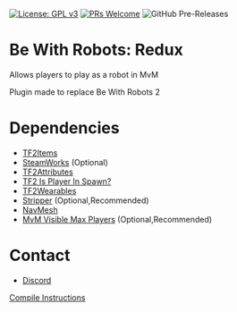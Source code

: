 [![License: GPL v3](https://img.shields.io/badge/License-GPL%20v3-blue.svg)](https://www.gnu.org/licenses/gpl-3.0)
[![PRs Welcome](https://img.shields.io/badge/PRs-welcome-brightgreen.svg?style=flat-square)](http://makeapullrequest.com)
![GitHub Pre-Releases](https://img.shields.io/github/downloads-pre/caxanga334/tf-bewithrobots-redux/latest/total?label=Pre%20Release%20Downloads&style=flat-square)

# Be With Robots: Redux
Allows players to play as a robot in MvM

Plugin made to replace Be With Robots 2

# Dependencies
* [TF2Items](https://forums.alliedmods.net/showthread.php?p=1050170)
* [SteamWorks](https://forums.alliedmods.net/showthread.php?t=229556) (Optional)
* [TF2Attributes](https://github.com/FlaminSarge/tf2attributes/releases)
* [TF2 Is Player In Spawn?](https://forums.alliedmods.net/showthread.php?p=2196313)
* [TF2Wearables](https://github.com/nosoop/sourcemod-tf2wearables)
* [Stripper](http://www.bailopan.net/stripper/snapshots/1.2/) (Optional,Recommended)
* [NavMesh](https://github.com/caxanga334/sm-plugins/blob/master/source/navmesh.sp)
* [MvM Visible Max Players](https://forums.alliedmods.net/showpost.php?p=1819270) (Optional,Recommended)

# Contact
* [Discord](https://discord.gg/cSdu8Uf)

[Compile Instructions](https://github.com/caxanga334/tf-bewithrobots-redux/blob/master/COMPILE.md)
